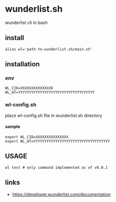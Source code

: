 # wunderlist.sh

wunderlist cli in bash

## install

```
alias wl='path-to-wunderlist.sh/main.sh'
```

## installation

### env

```
WL_CID=XXXXXXXXXXXXXXX
WL_AT=YYYYYYYYYYYYYYYYYYYYYYYYYYYYYYYYYYY
```

### wl-config.sh

place wl-config.sh file in wunderlist.sh directory

#### sample

```
export WL_CID=XXXXXXXXXXXXXXX
export WL_AT=YYYYYYYYYYYYYYYYYYYYYYYYYYYYYYYYYYY
```

## USAGE

```
wl test # only command implemented as of v0.0.1
```

## links

- <https://developer.wunderlist.com/documentation>
